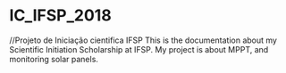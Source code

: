 # IC_IFSP_2018
//Projeto de Iniciação cientifica IFSP
This is the documentation about my Scientific Initiation Scholarship at IFSP. My project is about MPPT, and monitoring solar panels.
